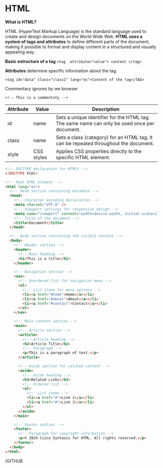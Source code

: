 # HTML

**What is HTML?**

HTML (HyperText Markup Language) is the standard language used to create and design documents on the World Wide Web. **HTML uses a system of tags and attributes** to define different parts of the document, making it possible to format and display content in a structured and visually appealing way.

**Basic estructure of a tag**
`<tag  attribute="value"> content </tag>`

**Attributes** determine specific information about the tag.

`<tag id="data" class="class1" lang="es">Content of the tag</TAG>`

Commentary ignores by we browser 

`<!-- This is a commentaty -->`

| Attribute | Value | Description |
| --- | --- | --- |
| id | name | Sets a unique identifier for the HTML tag. The same name can only be used once per document. |
| class | name | Sets a class (category) for an HTML tag. It can be repeated throughout the document. |
| style | CSS styles | Applies CSS properties directly to the specific HTML element. |

```html
<!-- DOCTYPE declaration for HTML5 -->
<!DOCTYPE html>

<!-- Root HTML element -->
<html lang="en">
  <!-- Head section containing metadata -->
  <head>
    <!-- Character encoding declaration -->
    <meta charset="UTF-8" />
    <!-- Viewport settings for responsive design -->
    <meta name="viewport" content="width=device-width, initial-scale=1.0" />
    <!-- Title of the document -->
    <title>Document</title>
  </head>

  <!-- Body section containing the visible content -->
  <body>
    <!-- Header section -->
    <header>
      <!-- Main heading -->
      <h1>This is a title</h1>
    </header>

    <!-- Navigation section -->
    <nav>
      <!-- Unordered list for navigation menu -->
      <ul>
        <!-- List items for menu options -->
        <li><a href="#home">Home</a></li>
        <li><a href="#about">About</a></li>
        <li><a href="#contact">Contact</a></li>
      </ul>
    </nav>

    <!-- Main content section -->
    <main>
      <!-- Article section -->
      <article>
        <!-- Article heading -->
        <h2>Article Title</h2>
        <!-- Paragraph -->
        <p>This is a paragraph of text.</p>
      </article>

      <!-- Aside section for related content -->
      <aside>
        <!-- Aside heading -->
        <h3>Related Links</h3>
        <!-- Ordered list -->
        <ol>
          <!-- List items -->
          <li><a href="#">Link 1</a></li>
          <li><a href="#">Link 2</a></li>
        </ol>
      </aside>
    </main>

    <!-- Footer section -->
    <footer>
      <!-- Paragraph for copyright information -->
      <p>© 2024 Cizco Syntaxis for HTML. All rights reserved.</p>
    </footer>
  </body>
</html>

```

/GITHUB